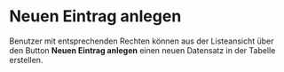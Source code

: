 # Neuen Eintrag anlegen

Benutzer mit entsprechenden Rechten können aus der Listeansicht über den Button **Neuen Eintrag anlegen** einen neuen Datensatz in der Tabelle erstellen.